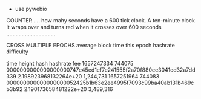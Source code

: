 - use pywebio




COUNTER .... how mahy seconds
have a 600 tick clock.  A ten-minute clock
It wraps over and turns red when it crosses over 600 seconds
................................

CROSS MULTIPLE EPOCHS
average block time this epoch
hashrate
difficulty

time		height  hash															  hashrate				 fee
1657247334  744075  0000000000000000000747e45ed1ef7e241555f2a70f880ee3041ed32a7dd339  2.198923968132264e+20  1,244,731
1657251964  744083  000000000000000000052425b1b63e2ee4995f7093c99ba40ab131b469cb3b92  2.190173658481222e+20  3,489,316
